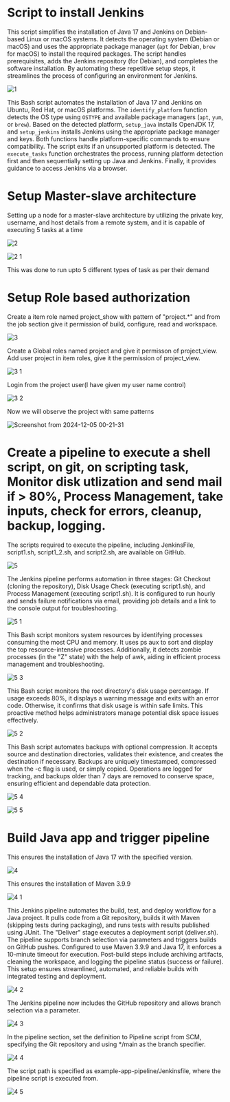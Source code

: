 # Script to install Jenkins

This script simplifies the installation of Java 17 and Jenkins on Debian-based Linux or macOS systems. It detects the operating system (Debian or macOS) and uses the appropriate package manager (`apt` for Debian, `brew` for macOS) to install the required packages. The script handles prerequisites, adds the Jenkins repository (for Debian), and completes the software installation. By automating these repetitive setup steps, it streamlines the process of configuring an environment for Jenkins.

![1](https://github.com/user-attachments/assets/869af7c8-2be9-46b8-ac6a-6b5ffb673450)

This Bash script automates the installation of Java 17 and Jenkins on Ubuntu, Red Hat, or macOS platforms. The `identify_platform` function detects the OS type using `OSTYPE` and available package managers (`apt`, `yum`, or `brew`). Based on the detected platform, `setup_java` installs OpenJDK 17, and `setup_jenkins` installs Jenkins using the appropriate package manager and keys. Both functions handle platform-specific commands to ensure compatibility. The script exits if an unsupported platform is detected. The `execute_tasks` function orchestrates the process, running platform detection first and then sequentially setting up Java and Jenkins. Finally, it provides guidance to access Jenkins via a browser.

# Setup Master-slave architecture
Setting up a node for a master-slave architecture by utilizing the private key, username, and host details from a remote system, and it is capable of executing 5 tasks at a time

![2](https://github.com/user-attachments/assets/7655d6e1-9d87-4467-b9f5-bf5b3da62d23)

![2 1](https://github.com/user-attachments/assets/eaceac1a-ca76-4dd4-969b-03eeceb926d9)

This was done to run upto 5 different types of task as per their demand

# Setup Role based authorization
Create a item role named project_show with pattern of "project.*" and from the job section give it permission of build, configure, read and workspace.

![3](https://github.com/user-attachments/assets/639826f8-4a95-4fb7-945c-7a75dc23a2a7)

Create a Global roles named project and give it permisson of project_view. Add user project in item roles, give it the permission of project_view.

![3 1](https://github.com/user-attachments/assets/e2be156a-a56c-42d0-8fbf-1b9d13c7b41c)

Login from the project user(I have given my user name control)

![3 2](https://github.com/user-attachments/assets/63a258bb-e4f9-4e7b-930b-263bdd8dfe4e)

Now we will observe the project with same patterns

![Screenshot from 2024-12-05 00-21-31](https://github.com/user-attachments/assets/f5b067e2-9e70-43b2-bdf7-30f7f721e873)

# Create a pipeline to execute a shell script, on git, on scripting task, Monitor disk utlization and send mail if > 80%, Process Management, take inputs, check for errors, cleanup, backup, logging.

The scripts required to execute the pipeline, including JenkinsFile, script1.sh, script1_2.sh, and script2.sh, are available on GitHub.

![5](https://github.com/user-attachments/assets/134af8e8-a160-4bd1-bf75-1c8339ecb224)

The Jenkins pipeline performs automation in three stages: Git Checkout (cloning the repository), Disk Usage Check (executing script1.sh), and Process Management (executing script1.sh). It is configured to run hourly and sends failure notifications via email, providing job details and a link to the console output for troubleshooting.

![5 1](https://github.com/user-attachments/assets/cb96ce5c-e335-42c1-b332-247afde2579e)

This Bash script monitors system resources by identifying processes consuming the most CPU and memory. It uses ps aux to sort and display the top resource-intensive processes. Additionally, it detects zombie processes (in the "Z" state) with the help of awk, aiding in efficient process management and troubleshooting.

![5 3](https://github.com/user-attachments/assets/049f6afc-aebd-4e70-a98c-9331b15362c0)

This Bash script monitors the root directory's disk usage percentage. If usage exceeds 80%, it displays a warning message and exits with an error code. Otherwise, it confirms that disk usage is within safe limits. This proactive method helps administrators manage potential disk space issues effectively.

![5 2](https://github.com/user-attachments/assets/169e521d-8a54-4751-a13c-3e1aff0d1b03)

This Bash script automates backups with optional compression. It accepts source and destination directories, validates their existence, and creates the destination if necessary. Backups are uniquely timestamped, compressed when the -c flag is used, or simply copied. Operations are logged for tracking, and backups older than 7 days are removed to conserve space, ensuring efficient and dependable data protection.

![5 4](https://github.com/user-attachments/assets/6149836b-7278-450b-acd2-e055e5c90387)

![5 5](https://github.com/user-attachments/assets/45478f23-8599-4cb9-abd5-957b3db00df0)

# Build Java app and trigger pipeline

This ensures the installation of Java 17 with the specified version.

![4](https://github.com/user-attachments/assets/fa6f4cd6-255e-47ce-93c5-6a861c73b84e)

This ensures the installation of Maven 3.9.9

![4 1](https://github.com/user-attachments/assets/b5a4a5c7-9e95-45c9-9b38-d1e9a652b08c)

This Jenkins pipeline automates the build, test, and deploy workflow for a Java project. It pulls code from a Git repository, builds it with Maven (skipping tests during packaging), and runs tests with results published using JUnit. The "Deliver" stage executes a deployment script (deliver.sh). The pipeline supports branch selection via parameters and triggers builds on GitHub pushes. Configured to use Maven 3.9.9 and Java 17, it enforces a 10-minute timeout for execution. Post-build steps include archiving artifacts, cleaning the workspace, and logging the pipeline status (success or failure). This setup ensures streamlined, automated, and reliable builds with integrated testing and deployment.

![4 2](https://github.com/user-attachments/assets/25144d28-95fa-48c1-a018-1de3b7d42146)

The Jenkins pipeline now includes the GitHub repository and allows branch selection via a parameter.

![4 3](https://github.com/user-attachments/assets/f0d554d6-13f1-4a04-8de7-8bbfedd822c2)

In the pipeline section, set the definition to Pipeline script from SCM, specifying the Git repository and using */main as the branch specifier.

![4 4](https://github.com/user-attachments/assets/6edc49ba-94c1-410a-a1b4-449e412f9da4)

The script path is specified as example-app-pipeline/Jenkinsfile, where the pipeline script is executed from.

![4 5](https://github.com/user-attachments/assets/f411fc03-7e31-4293-8c1c-79a6a6198af6)
